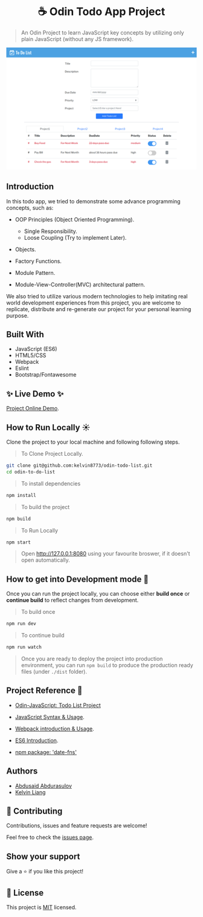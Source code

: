 <h1 align="center"> <span>☕️</span>  Odin Todo App Project </h1>

> An Odin Project to learn JavaScript key concepts by utilizing only plain JavaScript (without any JS framework).

![project Image](./todoList.png)

## Introduction
In this todo app, we tried to demonstrate some advance programming concepts, such as:

* OOP Principles (Object Oriented Programming).
  * Single Responsibility.
  * Loose Coupling (Try to implement Later).

* Objects.
* Factory Functions.
* Module Pattern.
* Module-View-Controller(MVC) architectural pattern.

We also tried to utilize various modern technologies to help imitating real world development experiences from this project, you are welcome to replicate, distribute and re-generate our project for your personal learning purpose.

## Built With

* JavaScript (ES6)
* HTML5/CSS
* Webpack
* Eslint
* Bootstrap/Fontawesome


## ✨ Live Demo ✨
[Project Online Demo](https://kelvin8773.github.io/odin-todo-list/).

## How to Run Locally ☀️

Clone the project to your local machine and following following steps.

> To Clone Project Locally.
```bash
git clone git@github.com:kelvin8773/odin-todo-list.git
cd odin-to-do-list
```
> To install dependencies
```bash
npm install
```
> To build the project
```bash
npm build
```
> To Run Locally
```bash
npm start 
```
> Open http://127.0.0.1:8080 using your favourite broswer, if it doesn't open automatically.

## How to get into Development mode 👻

Once you can run the project locally, you can choose either **build once** or **continue build** to reflect changes from development.

> To build once
```bash
npm run dev
```
> To continue build
```bash
npm run watch
```

> Once you are ready to deploy the project into production environment, you can run `npm build` to produce the production ready files (under `./dist` folder).

## Project Reference 🎏
* [Odin-JavaScript: Todo List Project](https://www.theodinproject.com/courses/javascript/lessons/todo-list)

* [JavaScript Syntax & Usage](https://javascript.info/).

* [Webpack introduction & Usage](https://www.theodinproject.com/courses/javascript/lessons/webpack-2).

* [ES6 Introduction](https://www.theodinproject.com/courses/javascript/lessons/es).

* [npm package: 'date-fns'](https://github.com/date-fns/date-fns)

## Authors

- [Abdusaid Abdurasulov](https://github.com/Abdusaid10)
- [Kelvin Liang](https://github.com/kelvin8773)

## 🤝 Contributing
Contributions, issues and feature requests are welcome!

Feel free to check the [issues page](https://github.com/kelvin8773/odin-todo-list/issues).

## Show your support

Give a ⭐️ if you like this project!


## 📝 License
This project is [MIT](./LICENSE) licensed.




